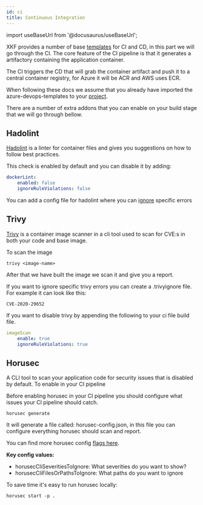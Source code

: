```yaml
---
id: ci
title: Continuous Integration
---
```


import useBaseUrl from '@docusaurus/useBaseUrl';

XKF provides a number of base [templates](https://github.com/XenitAB/azure-devops-templates/blob/main/gitops-v2/) for CI and CD, in this part we will go through the CI.
The core feature of the CI pipeline is that it generates a artifactory containing the application container.

The CI triggers the CD that will grab the container artifact and push it to a central container registry, for Azure it will be ACR and AWS uses ECR.

When following these docs we assume that you already have imported the azure-devops-templates to your [project](https://github.com/XenitAB/azure-devops-templates#usage).

There are a number of extra addons that you can enable on your build stage that we will go through bellow.

## Hadolint

[Hadolint](https://github.com/hadolint/hadolint) is a linter for container files and gives you suggestions on how to follow best practices.

This check is enabled by default and you can disable it by adding:

```.yaml
dockerLint:
    enabled: false
    ignoreRuleViolations: false
```

You can add a config file for hadolint where you can
[ignore](https://github.com/hadolint/hadolint#configure) specific errors

## Trivy

[Trivy](https://github.com/aquasecurity/trivy) is a container image scanner
in a cli tool used to scan for CVE:s in both your code and base image.

To scan the image

```shell
trivy <image-name>
```

After that we have built the image we scan it and give you a report.

If you want to ignore specific trivy errors you can create a .trivyignore file.
For example it can look like this:

```.trivyignore
CVE-2020-29652
```

If you want to disable trivy by appending the following to your ci file build file.

```.yaml
imageScan
    enable: true
    ignoreRuleViolations: true
```

## Horusec

A CLI tool to scan your application code for security issues that is disabled by default.
To enable in your CI pipeline

Before enabling horusec in your CI pipeline you should configure what issues your CI pipeline should catch.

```shell
horusec generate
```

It will generate a file called: horusec-config.json, in this file you can configure everything horusec should scan and report.

You can find more horusec config [flags here](https://horusec.io/docs/cli/resources/#global-flags).

**Key config values:**

- horusecCliSeveritiesToIgnore: What severities do you want to show?
- horusecCliFilesOrPathsToIgnore: What paths do you want to ignore

To save time it's easy to run horusec locally:

```shell
horusec start -p .
```
